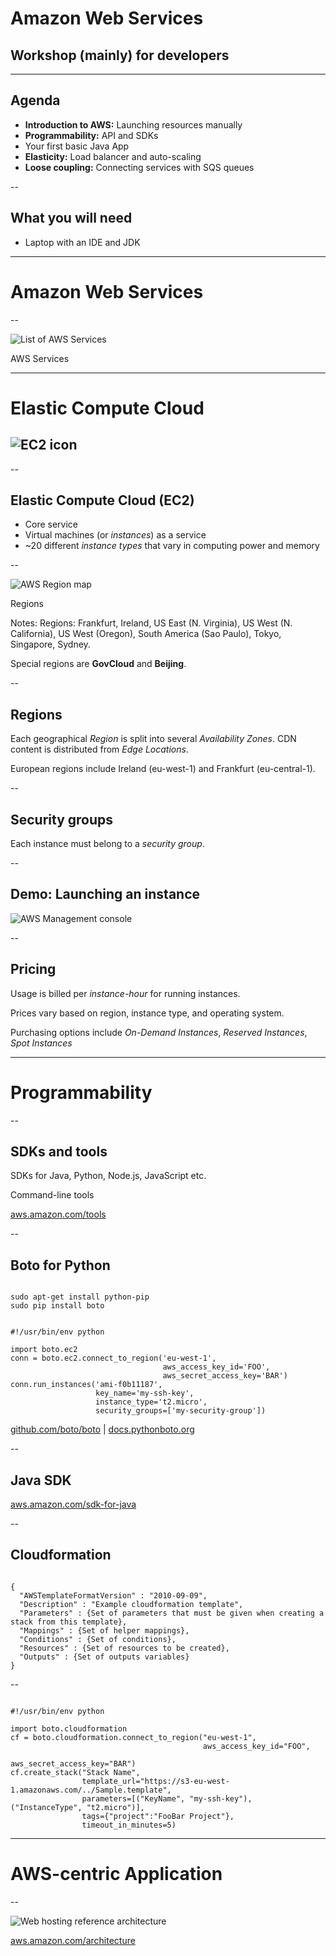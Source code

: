
# Amazon Web Services
## Workshop (mainly) for developers

---

## Agenda

- **Introduction to AWS:** Launching resources manually
- **Programmability:** API and SDKs
- Your first basic Java App
- **Elasticity:** Load balancer and auto-scaling
- **Loose coupling:** Connecting services with SQS queues

--

## What you will need

- Laptop with an IDE and JDK

---

# Amazon Web Services

--

![List of AWS Services](/img/aws_list_of_services.png)

AWS Services

---

# Elastic Compute Cloud
## ![EC2 icon](/img/aws_icon_ec2.svg)

--

## Elastic Compute Cloud (EC2)

- Core service
- Virtual machines (or *instances*) as a service
- ~20 different *instance types* that vary in computing power and memory

--

![AWS Region map](/img/aws_map_regions.png)

Regions

Notes: Regions: Frankfurt, Ireland, US East (N. Virginia), US West (N. California), US West (Oregon), South America (Sao Paulo), Tokyo, Singapore, Sydney.

Special regions are **GovCloud** and **Beijing**.

--

## Regions

Each geographical *Region* is split into several *Availability Zones*. CDN content is distributed from *Edge Locations*.

European regions include Ireland (eu-west-1) and Frankfurt (eu-central-1).

--

## Security groups

Each instance must belong to a *security group*.

--

## Demo: Launching an instance

![AWS Management console](/img/aws_management_console.png)

--

## Pricing

Usage is billed per *instance-hour* for running instances.

Prices vary based on region, instance type, and operating system.

Purchasing options include *On-Demand Instances*, *Reserved Instances*, *Spot Instances*

---

# Programmability

--

## SDKs and tools

SDKs for Java, Python, Node.js, JavaScript etc.

Command-line tools

[aws.amazon.com/tools](http://aws.amazon.com/tools/)

--

## Boto for Python

<pre><code data-trim="" class="shell">
sudo apt-get install python-pip
sudo pip install boto
</code></pre>

<pre><code data-trim="" class="python">
#!/usr/bin/env python

import boto.ec2
conn = boto.ec2.connect_to_region('eu-west-1',
                                  aws_access_key_id='FOO',
                                  aws_secret_access_key='BAR')
conn.run_instances('ami-f0b11187',
                   key_name='my-ssh-key',
                   instance_type='t2.micro',
                   security_groups=['my-security-group'])
</code></pre>

[github.com/boto/boto](https://github.com/boto/boto) | [docs.pythonboto.org](http://docs.pythonboto.org/)

--

## Java SDK

[aws.amazon.com/sdk-for-java](http://aws.amazon.com/sdk-for-java/)

--

## Cloudformation

<pre><code data-trim="" class="json">
{
  "AWSTemplateFormatVersion" : "2010-09-09",
  "Description" : "Example cloudformation template",
  "Parameters" : {Set of parameters that must be given when creating a stack from this template},
  "Mappings" : {Set of helper mappings},
  "Conditions" : {Set of conditions},
  "Resources" : {Set of resources to be created},
  "Outputs" : {Set of outputs variables}
}
</code></pre>

--

<pre><code data-trim="" class="python">
#!/usr/bin/env python

import boto.cloudformation
cf = boto.cloudformation.connect_to_region("eu-west-1",
                                           aws_access_key_id="FOO",
                                           aws_secret_access_key="BAR")
cf.create_stack("Stack Name",
                template_url="https://s3-eu-west-1.amazonaws.com/../Sample.template",
                parameters=[("KeyName", "my-ssh-key"), ("InstanceType", "t2.micro")],
                tags={"project":"FooBar Project"},
                timeout_in_minutes=5)
</code></pre>

---

# AWS-centric Application

--

![Web hosting reference architecture](/img/aws_reference_architecture_web_hosting.png)

[aws.amazon.com/architecture](http://aws.amazon.com/architecture/)
